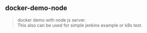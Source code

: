 ## docker-demo-node
> docker demo with node js server.  
This also can be used for simple jenkins example or k8s test.
